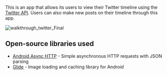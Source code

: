 This is an app that allows its users to view their Twitter timeline using the [Twitter API](https://dev.twitter.com/rest/public). Users can also make new posts on their timeline through this app.

![walkthrough_twitter_Final](https://user-images.githubusercontent.com/50599809/110889577-6c74f980-82bc-11eb-833c-18320fefe5ad.gif)


## Open-source libraries used

- [Android Async HTTP](https://github.com/codepath/CPAsyncHttpClient) - Simple asynchronous HTTP requests with JSON parsing
- [Glide](https://github.com/bumptech/glide) - Image loading and caching library for Android


